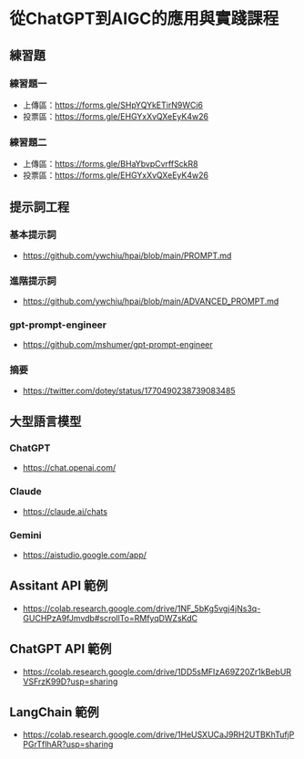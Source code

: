 # 從ChatGPT到AIGC的應用與實踐課程 

## 練習題 

### 練習題一
- 上傳區：https://forms.gle/SHpYQYkETirN9WCi6
- 投票區：https://forms.gle/EHGYxXvQXeEyK4w26

### 練習題二
- 上傳區：https://forms.gle/BHaYbvpCvrffSckR8
- 投票區：https://forms.gle/EHGYxXvQXeEyK4w26

## 提示詞工程

### 基本提示詞
- https://github.com/ywchiu/hpai/blob/main/PROMPT.md

### 進階提示詞
- https://github.com/ywchiu/hpai/blob/main/ADVANCED_PROMPT.md

### gpt-prompt-engineer
- https://github.com/mshumer/gpt-prompt-engineer

### 摘要
- https://twitter.com/dotey/status/1770490238739083485

## 大型語言模型

### ChatGPT
- https://chat.openai.com/

### Claude
- https://claude.ai/chats

### Gemini
- https://aistudio.google.com/app/ 

## Assitant API 範例
- https://colab.research.google.com/drive/1NF_5bKg5vgj4jNs3q-GUCHPzA9fJmvdb#scrollTo=RMfyqDWZsKdC

## ChatGPT API 範例
- https://colab.research.google.com/drive/1DD5sMFIzA69Z20Zr1kBebURVSFrzK99D?usp=sharing

## LangChain 範例
- https://colab.research.google.com/drive/1HeUSXUCaJ9RH2UTBKhTufjPPGrTflhAR?usp=sharing

  


